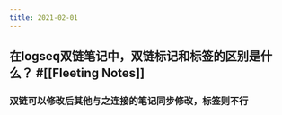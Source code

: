 ```yaml
---
title: 2021-02-01
---
```


## 在logseq双链笔记中，双链标记和标签的区别是什么？ #[[Fleeting Notes]]
### 双链可以修改后其他与之连接的笔记同步修改，标签则不行
